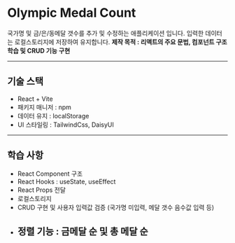# Olympic Medal Count

국가명 및 금/은/동메달 갯수를 추가 및 수정하는 애플리케이션 입니다.
입력한 데이터는 로컬스토리지에 저장하여 유지합니다.
**제작 목적 : 리액트의 주요 문법, 컴포넌트 구조 학습 및 CRUD 기능 구현**

---

## 기술 스택

- React + Vite
- 패키지 매니저 : npm
- 데이터 유지 : localStorage
- UI 스타일링 : TailwindCss, DaisyUI

---

## 학습 사항

- React Component 구조
- React Hooks : useState, useEffect
- React Props 전달
- 로컬스토리지
- CRUD 구현 및 사용자 입력값 검증 (국가명 미입력, 메달 갯수 음수값 입력 등)
- ## 정렬 기능 : 금메달 순 및 총 메달 순
